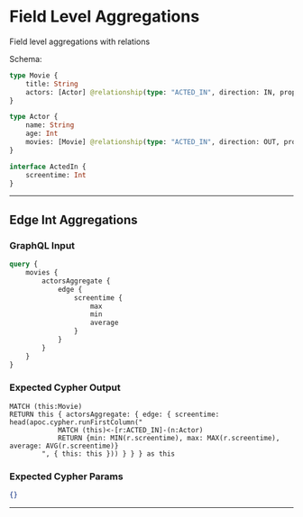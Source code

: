 # Field Level Aggregations

Field level aggregations with relations

Schema:

```graphql
type Movie {
    title: String
    actors: [Actor] @relationship(type: "ACTED_IN", direction: IN, properties: "ActedIn")
}

type Actor {
    name: String
    age: Int
    movies: [Movie] @relationship(type: "ACTED_IN", direction: OUT, properties: "ActedIn")
}

interface ActedIn {
    screentime: Int
}
```

---

## Edge Int Aggregations

### GraphQL Input

```graphql
query {
    movies {
        actorsAggregate {
            edge {
                screentime {
                    max
                    min
                    average
                }
            }
        }
    }
}
```

### Expected Cypher Output

```cypher
MATCH (this:Movie)
RETURN this { actorsAggregate: { edge: { screentime: head(apoc.cypher.runFirstColumn("
            MATCH (this)<-[r:ACTED_IN]-(n:Actor)
            RETURN {min: MIN(r.screentime), max: MAX(r.screentime), average: AVG(r.screentime)}
        ", { this: this })) } } } as this
```

### Expected Cypher Params

```json
{}
```

---
